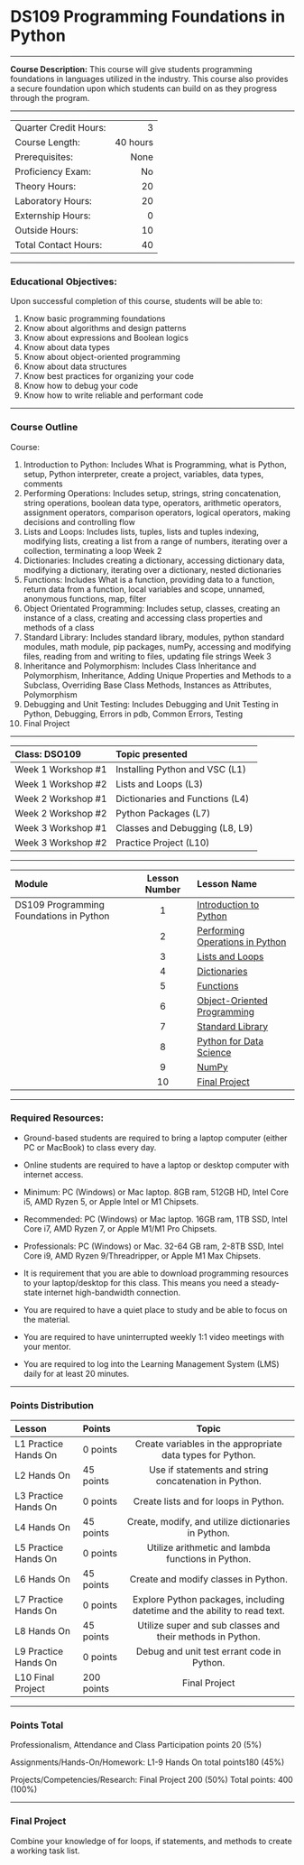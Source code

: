 # DS109 Programming Foundations in Python

<hr style="border: 0; height: 1px; background-image: linear-gradient(to right, rgba(0, 0, 0, 0), rgba(0, 0, 0, 0.75), rgba(0, 0, 0, 0));"/>

**Course Description:** This course will give students programming foundations in languages utilized in the industry.  This course also provides a secure foundation upon which students can build on as they progress through the program.  

<hr style="border: 0; height: 1px; background-image: linear-gradient(to right, rgba(0, 0, 0, 0), rgba(0, 0, 0, 0.75), rgba(0, 0, 0, 0));"/>

|                     |    |
|:---                 |---:|
|Quarter Credit Hours:|3|
|Course Length:       |40 hours|
|Prerequisites:       |None|
|Proficiency Exam:    |No|
|Theory Hours: 	      |20|
|Laboratory Hours:	  |20|
|Externship Hours:	  |0 |
|Outside Hours:	      |10|
|Total Contact Hours: |40|

<hr style="border: 0; height: 1px; background-image: linear-gradient(to right, rgba(0, 0, 0, 0), rgba(0, 0, 0, 0.75), rgba(0, 0, 0, 0));"/>

### Educational Objectives:
Upon successful completion of this course, students will be able to: 
 
1.	Know basic programming foundations
2.	Know about algorithms and design patterns
3.	Know about expressions and Boolean logics
4.	Know about data types
5.	Know about object-oriented programming
6.	Know about data structures
7.	Know best practices for organizing your code
8.	Know how to debug your code
9.	Know how to write reliable and performant code 


<hr style="border: 0; height: 1px; background-image: linear-gradient(to right, rgba(0, 0, 0, 0), rgba(0, 0, 0, 0.75), rgba(0, 0, 0, 0));"/>

### Course Outline

Course:
1.	Introduction to Python: Includes What is Programming, what is Python, setup, Python interpreter, create a project, variables, data types, comments
2.	Performing Operations: Includes setup, strings, string concatenation, string operations, boolean data type, operators, arithmetic operators, assignment operators, comparison operators, logical operators, making decisions and controlling flow
3.	Lists and Loops: Includes lists, tuples, lists and tuples indexing, modifying lists, creating a list from a range of numbers, iterating over a collection, terminating a loop
Week 2
4.	Dictionaries: Includes creating a dictionary, accessing dictionary data, modifying a dictionary, iterating over a dictionary, nested dictionaries
5.	Functions: Includes What is a function, providing data to a function, return data from a function, local variables and scope, unnamed, anonymous functions, map, filter
6.	Object Orientated Programming: Includes setup, classes, creating an instance of a class, creating and accessing class properties and methods of a class
7.	Standard Library: Includes standard library, modules, python standard modules, math module, pip packages, numPy, accessing and modifying files, reading from and writing to files, updating file strings
Week 3
8.	Inheritance and Polymorphism: Includes Class Inheritance and Polymorphism, Inheritance, Adding Unique Properties and Methods to a Subclass, Overriding Base Class Methods, Instances as Attributes, Polymorphism
9.	Debugging and Unit Testing: Includes Debugging and Unit Testing in Python, Debugging, Errors in pdb, Common Errors, Testing
10.	Final Project

<hr style="border: 0; height: 1px; background-image: linear-gradient(to right, rgba(0, 0, 0, 0), rgba(0, 0, 0, 0.75), rgba(0, 0, 0, 0));"/>

|Class: DSO109	|Topic presented|
|:-- |:-- |
|Week 1 Workshop #1| 	Installing Python and VSC (L1)|
|Week 1 Workshop #2| 	Lists and Loops (L3)|
|Week 2 Workshop #1| 	Dictionaries and Functions (L4)|
|Week 2 Workshop #2| 	Python Packages (L7)|
|Week 3 Workshop #1| 	Classes and Debugging (L8, L9)|
|Week 3 Workshop #2| 	Practice Project (L10)|

<hr style="border: 0; height: 1px; background-image: linear-gradient(to right, rgba(0, 0, 0, 0), rgba(0, 0, 0, 0.75), rgba(0, 0, 0, 0));"/>


|Module                 |Lesson Number|Lesson Name|
|:---                   |:---:        |:---       |
|DS109 Programming Foundations in Python  |1   | [Introduction to Python](DS109L1.ipynb)  |
|                       |2   | [Performing Operations in Python](DS109L2.ipynb)                |
|                       |3   | [Lists and Loops ](DS109L3.ipynb)              |
|                       |4   | [Dictionaries ](DS109L4.ipynb)|
|                       |5   | [Functions](DS109L5.ipynb)      |
|                       |6   | [Object-Oriented Programming](DS109L6.ipynb)        | 
|                       |7   | [Standard Library](DS109L7.ipynb)       |
|                       |8   | [Python for Data Science](DS109L8.ipynb)   | 
|                       |9   | [NumPy](DS109L9.ipynb)  | 
|                       |10  | [Final Project ](DS109L10.ipynb)         |

<hr style="border: 0; height: 1px; background-image: linear-gradient(to right, rgba(0, 0, 0, 0), rgba(0, 0, 0, 0.75), rgba(0, 0, 0, 0));"/>

### Required Resources: 
- Ground-based students are required to bring a laptop computer (either PC or MacBook) to class every day.  

- Online students are required to have a laptop or desktop computer with internet access.  

- Minimum: PC (Windows) or Mac laptop. 8GB ram, 512GB HD, Intel Core i5,  AMD Ryzen 5, or Apple Intel or M1 Chipsets.

- Recommended: PC (Windows) or Mac laptop. 16GB ram, 1TB SSD, Intel Core i7, AMD Ryzen 7, or Apple M1/M1 Pro Chipsets.

- Professionals: PC (Windows) or Mac. 32-64 GB ram, 2-8TB SSD, Intel Core i9, AMD Ryzen 9/Threadripper, or Apple M1 Max Chipsets.

- It is requirement that you are able to download programming resources to your laptop/desktop for this class. This means you need a steady-state internet high-bandwidth connection.

- You are required to have a quiet place to study and be able to focus on the material.

- You are required to have uninterrupted weekly 1:1 video meetings with your mentor.

- You are required to log into the Learning Management System (LMS) daily for at least 20 minutes.

<hr style="border: 0; height: 1px; background-image: linear-gradient(to right, rgba(0, 0, 0, 0), rgba(0, 0, 0, 0.75), rgba(0, 0, 0, 0));"/>

### Points Distribution
|Lesson | Points| Topic|
|:-- |:-- |:--:|
| L1 Practice Hands On| 0 points| Create variables in the appropriate data types for Python.|
| L2 Hands On | 45 points| Use if statements and string concatenation in Python.
| L3 Practice Hands On | 0 points | Create lists and for loops in Python. 
| L4 Hands On | 45 points| Create, modify, and utilize dictionaries in Python.|
| L5 Practice Hands On | 0 points | Utilize arithmetic and lambda functions in Python.|
| L6 Hands On | 45 points | Create and modify classes in Python.
| L7 Practice Hands On | 0 points | Explore Python packages, including datetime and the ability to read text. 
| L8 Hands On | 45 points | Utilize super and sub classes and their methods in Python.
| L9 Practice Hands On | 0 points | Debug and unit test errant code in Python.
| L10 Final Project | 200 points | Final Project 

<hr style="border: 0; height: 1px; background-image: linear-gradient(to right, rgba(0, 0, 0, 0), rgba(0, 0, 0, 0.75), rgba(0, 0, 0, 0));"/>

### Points Total
Professionalism, Attendance and Class Participation points 20 (5%) 

Assignments/Hands-On/Homework: L1-9 Hands On total points180 (45%)

Projects/Competencies/Research: Final Project 200 (50%) 
Total points: 400 (100%)

<hr style="border: 0; height: 1px; background-image: linear-gradient(to right, rgba(0, 0, 0, 0), rgba(0, 0, 0, 0.75), rgba(0, 0, 0, 0));"/>

### Final Project
Combine your knowledge of for loops, if statements, and methods to create a working task list.
